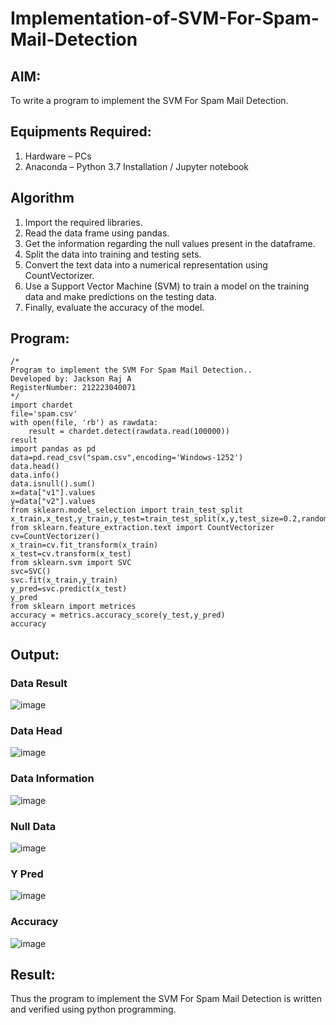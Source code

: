# Implementation-of-SVM-For-Spam-Mail-Detection

## AIM:
To write a program to implement the SVM For Spam Mail Detection.

## Equipments Required:
1. Hardware – PCs
2. Anaconda – Python 3.7 Installation / Jupyter notebook

## Algorithm
1. Import the required libraries.
2. Read the data frame using pandas.
3. Get the information regarding the null values present in the dataframe.
4. Split the data into training and testing sets.
5. Convert the text data into a numerical representation using CountVectorizer.
6. Use a Support Vector Machine (SVM) to train a model on the training data and make predictions on the testing data.
7. Finally, evaluate the accuracy of the model.

## Program:
```
/*
Program to implement the SVM For Spam Mail Detection..
Developed by: Jackson Raj A
RegisterNumber: 212223040071
*/
import chardet
file='spam.csv'
with open(file, 'rb') as rawdata:
    result = chardet.detect(rawdata.read(100000))
result
import pandas as pd
data=pd.read_csv("spam.csv",encoding='Windows-1252')
data.head()
data.info()
data.isnull().sum()
x=data["v1"].values
y=data["v2"].values
from sklearn.model_selection import train_test_split
x_train,x_test,y_train,y_test=train_test_split(x,y,test_size=0.2,random_state=0)
from sklearn.feature_extraction.text import CountVectorizer
cv=CountVectorizer()
x_train=cv.fit_transform(x_train)
x_test=cv.transform(x_test)
from sklearn.svm import SVC
svc=SVC()
svc.fit(x_train,y_train)
y_pred=svc.predict(x_test)
y_pred
from sklearn import metrices
accuracy = metrics.accuracy_score(y_test,y_pred)
accuracy
```

## Output:
### Data Result
![image](https://github.com/user-attachments/assets/0028c826-0a01-4a21-9180-86fecc7da253)

### Data Head
![image](https://github.com/user-attachments/assets/a8091103-bd85-4b66-b430-894c4a2f0e09)

### Data Information
![image](https://github.com/user-attachments/assets/b63639a6-d7ab-45e7-8ae8-2d2272ac8b7d)

### Null Data
![image](https://github.com/user-attachments/assets/69919a25-c326-49a1-99e1-db8fd985ddea)

### Y Pred
![image](https://github.com/user-attachments/assets/5455458c-f526-49ac-b757-10d195256182)

### Accuracy
![image](https://github.com/user-attachments/assets/6d2c74f9-3dc9-463f-95c3-7edd021ca5af)

## Result:
Thus the program to implement the SVM For Spam Mail Detection is written and verified using python programming.
